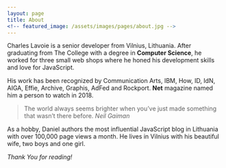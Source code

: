 ```yaml
---
layout: page
title: About
<!-- featured_image: /assets/images/pages/about.jpg -->
---
```


Charles Lavoie is a senior developer from Vilnius, Lithuania. After graduating from The College with a degree in **Computer Science**, he worked for three small web shops where he honed his development skills and love for JavaScript.

His work has been recognized by Communication Arts, IBM, How, ID, IdN, AIGA, Effie, Archive, Graphis, AdFed and Rockport. **Net** magazine named him a person to watch in 2018.

>The world always seems brighter when you’ve just made something that wasn’t there before. <cite>Neil Gaiman</cite>

As a hobby, Daniel authors the most influential JavaScript blog in Lithuania with over 100,000 page views a month. He lives in Vilnius with his beautiful wife, two boys and one girl.

*Thank You for reading!*